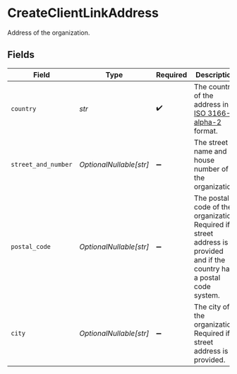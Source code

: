 # CreateClientLinkAddress

Address of the organization.


## Fields

| Field                                                                                                                      | Type                                                                                                                       | Required                                                                                                                   | Description                                                                                                                |
| -------------------------------------------------------------------------------------------------------------------------- | -------------------------------------------------------------------------------------------------------------------------- | -------------------------------------------------------------------------------------------------------------------------- | -------------------------------------------------------------------------------------------------------------------------- |
| `country`                                                                                                                  | *str*                                                                                                                      | :heavy_check_mark:                                                                                                         | The country of the address in [ISO 3166-1 alpha-2](https://en.wikipedia.org/wiki/ISO_3166-1_alpha-2) format.               |
| `street_and_number`                                                                                                        | *OptionalNullable[str]*                                                                                                    | :heavy_minus_sign:                                                                                                         | The street name and house number of the organization.                                                                      |
| `postal_code`                                                                                                              | *OptionalNullable[str]*                                                                                                    | :heavy_minus_sign:                                                                                                         | The postal code of the organization. Required if a street address is provided and if the country has a postal code system. |
| `city`                                                                                                                     | *OptionalNullable[str]*                                                                                                    | :heavy_minus_sign:                                                                                                         | The city of the organization. Required if a street address is provided.                                                    |